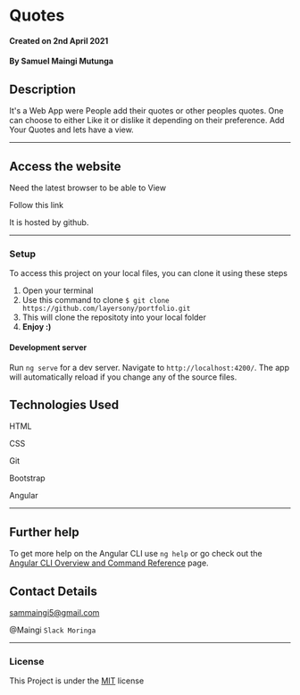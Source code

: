 # Quotes

#### Created on 2nd April 2021
#### By Samuel Maingi Mutunga

## Description 

It's a Web App were People add their quotes or other peoples quotes. One can choose to either Like it or dislike it depending on their preference. Add Your Quotes and lets have a view.


---

## Access the website
Need the latest browser to be able to View

Follow this link 

It is hosted by github.

---

### Setup
To access this project on your local files, you can clone it using these steps
1. Open your terminal
1. Use this command to clone `$ git clone https://github.com/layersony/portfolio.git`
1. This will clone the repositoty into your local folder
1. __Enjoy :)__

#### Development server

Run `ng serve` for a dev server. Navigate to `http://localhost:4200/`. The app will automatically reload if you change any of the source files.

## Technologies Used
HTML

CSS

Git

Bootstrap

Angular

---

## Further help

To get more help on the Angular CLI use `ng help` or go check out the [Angular CLI Overview and Command Reference](https://angular.io/cli) page.

## Contact Details
sammaingi5@gmail.com

@Maingi `Slack Moringa`

---

### License
This Project is under the [MIT](LICENCE) license